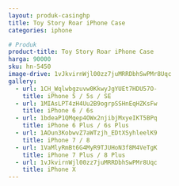 ```yaml
---
layout: produk-casinghp
title: Toy Story Roar iPhone Case
categories: iphone

# Produk
product-title: Toy Story Roar iPhone Case
harga: 90000
sku: hn-5450
image-drive: 1vJkvirnWjl00zz7juMRRDbhSwPMr8Uqc
gallery:
  - url: 1CH_Wqlwbgzuvw0KkwyJgYUEt7HDU57O-
    title: iPhone 5 / 5s / SE
  - url: 1MIAsLPT4zH4Uu2B9ogrpSSHnEqHZKsFw
    title: iPhone 6 / 6s
  - url: 1bdeaP1QMqep4OWx2njibjMxyeIKT5BPq
    title: iPhone 6 Plus / 6s Plus
  - url: 1AOun3KobwvZ7aWTzjh_EDtXSyhleelK9
    title: iPhone 7 / 8
  - url: 1VaMlyRmBt6G4MyR9TJUHoN3f8M4VeTgK
    title: iPhone 7 Plus / 8 Plus
  - url: 1vJkvirnWjl00zz7juMRRDbhSwPMr8Uqc
    title: iPhone X
---
```

